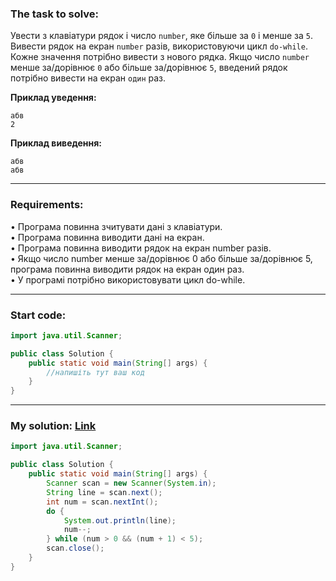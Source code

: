 ### **The task to solve:**  

Увести з клавіатури рядок і число `number`, яке більше за `0` і менше за `5`.  
Вивести рядок на екран `number` разів, використовуючи цикл `do-while`.  
Кожне значення потрібно вивести з нового рядка.
Якщо число `number` менше за/дорівнює `0` або більше за/дорівнює `5`, введений рядок потрібно вивести на екран `один` раз.

**Приклад уведення:**  
```
абв
2
```

**Приклад виведення:**
```
абв
абв
```
---

### **Requirements:**  

• Програма повинна зчитувати дані з клавіатури.  
• Програма повинна виводити дані на екран.  
• Програма повинна виводити рядок на екран number разів.  
• Якщо число number менше за/дорівнює 0 або більше за/дорівнює 5, програма повинна виводити рядок на екран один раз.  
• У програмі потрібно використовувати цикл do-while.

---

### **Start code:**  

```java
import java.util.Scanner;

public class Solution {
    public static void main(String[] args) {
        //напишіть тут ваш код
    }
}
```

---

### **My solution: [Link](./src/Solution.java)**  

```java
import java.util.Scanner;

public class Solution {
    public static void main(String[] args) {
        Scanner scan = new Scanner(System.in);
        String line = scan.next();
        int num = scan.nextInt();
        do {
            System.out.println(line);
            num--;
        } while (num > 0 && (num + 1) < 5);
        scan.close();
    }
}
```